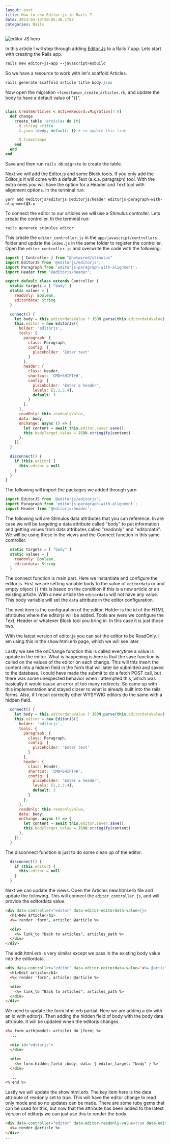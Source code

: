 ```yaml
---
layout: post
title: How to use Editor.js in Rails 7
date: 2023-04-13T20:05:48.175Z
categories: Rails
---
```

![editor JS hero](/images/editorjs-hero.png)

In this article I will step through adding [Editor.Js](https://editorjs.io/) to a Rails 7 app. Lets start with creating the Rails app.

```ruby
rails new editor-js-app --javascript=esbuild
```

So we have a resource to work with let's scaffold Articles.

```ruby
rails generate scaffold article title body:json
```

Now open the migration `<timestamp>_create_articles.rb`, and update the body to have a default value of "{}".

```ruby

class CreateArticles < ActiveRecord::Migration[7.0]
  def change
    create_table :articles do |t|
      t.string :title
      t.json :body, default: {} # <= update this line

      t.timestamps
    end
  end
end

```

Save and then run `rails db:migrate` to create the table.

Next we will add the Editor.js and some Block tools. If you only add the Editor.js it will come with a default Text (a.k.a. paragraph) tool. With the extra ones you will have the option for a Header and Text tool with alignment options. In the terminal run:

```
yarn add @editorjs/editorjs @editorjs/header editorjs-paragraph-with-alignment@3.x
```

To connect the editor to our articles we will use a Stimulus controller. Lets create the controller. In the terminal run:

```
rails generate stimulus editor
```

This create the `editor_controller.js` in the `app/javascript/controllers` folder and update the `index.js` in the same folder to register the controller. Open the `editor_controller.js` and overwrite the code with the following:

```javascript
import { Controller } from "@hotwired/stimulus"
import EditorJS from '@editorjs/editorjs';
import Paragraph from 'editorjs-paragraph-with-alignment';
import Header from '@editorjs/header';

export default class extends Controller {
  static targets = [ "body" ]
  static values = { 
    readonly: Boolean,
    editordata: String 
  }

  connect() {
    let body = this.editordataValue ? JSON.parse(this.editordataValue) : {}
    this.editor = new EditorJS({
      holder: 'editorjs',
      tools: {
        paragraph: { 
          class: Paragraph,
          config: {
            placeholder: 'Enter text'
          }
        },
        header: {
          class: Header,
          shortcut: 'CMD+SHIFT+H',
          config: {
            placeholder: 'Enter a header',
            levels: [1,2,3,4],
            default: 3
          }
        },
      },
      readOnly: this.readonlyValue,
      data: body,
      onChange: async () => {
        let content = await this.editor.saver.save();
        this.bodyTarget.value = JSON.stringify(content)
      },
    });
  }

  disconnect() {
    if (this.editor) {
      this.editor = null
    }
  }
}

```

The following will import the packages we added through yarn

```javascript
import EditorJS from '@editorjs/editorjs';
import Paragraph from 'editorjs-paragraph-with-alignment';
import Header from '@editorjs/header';
```

The following will are Stimulus data attributes that you can reference. In are case we will be targeting a data attribute called "body" to put information and getting values from data attributes called "readonly" and "editordata". We will be using these in the views and the Connect function in this same controller.

```javascript
  static targets = [ "body" ]
  static values = { 
    readonly: Boolean,
    editordata: String 
  }
```

The connect function is main part. Here we instantiate and configure the editor.js. First we are setting variable body to the value of `editordata` or and empty object `{}` this is based on the condition if this is a new article or an existing article. With a new article the `editordata` will not have any value. This body variable will set the `data` attribute in the editor configuration. 

The next item is the configuration of the editor. Holder is the id of the HTML attributes where the editorjs will be added. Tools are were we configure the Text, Header or whatever Block tool you bring in. In this case it is just those two. 

With the latest version of editor.js you can set the editor to be ReadOnly. I am using this in the show.html.erb page, which we will see later.

Lastly we see the onChange function this is called everytime a value is update in the editor. What is happening is here is that the save function is called on the values of the editor on each change. This will this insert the content into a hidden field in the form that will later be submitted and saved to the database. I could have made the submit to do a fetch POST call, but there was some unexpected behavior when I attempted this, which was basically it would cause an error of too many redirects. So came up with this implementation and stayed closer to what is already built into the rails forms. Also, if I recall correctly other WYSYWIG editors do the same with a hidden field.

```javascript
  connect() {
    let body = this.editordataValue ? JSON.parse(this.editordataValue) : {}
    this.editor = new EditorJS({
      holder: 'editorjs',
      tools: {
        paragraph: { 
          class: Paragraph,
          config: {
            placeholder: 'Enter text'
          }
        },
        header: {
          class: Header,
          shortcut: 'CMD+SHIFT+H',
          config: {
            placeholder: 'Enter a header',
            levels: [1,2,3,4],
            default: 3
          }
        },
      },
      readOnly: this.readonlyValue,
      data: body,
      onChange: async () => {
        let content = await this.editor.saver.save();
        this.bodyTarget.value = JSON.stringify(content)
      },
    });
  }
```

The disconnect function is just to do some clean up of the editor.

```javascript
  disconnect() {
    if (this.editor) {
      this.editor = null
    }
  }
```

Next we can update the views. Open the Articles new.html.erb file and update the following. This will connect the `editor_controller.js`, and will provide the editordata value.

```html
<div data-controller="editor" data-editor-editordata-value={}>
  <h1>New article</h1>
  <%= render 'form', article: @article %>

  <div>
    <%= link_to "Back to articles", articles_path %>
  </div>
</div>

```

The edit.html.erb is very similar except we pass in the existing body value into the editordata.

```html
<div data-controller="editor" data-editor-editordata-value="<%= @article.body %>" data-editor-id-value="<%= @article.id %>">
  <h1>Edit article</h1>
  <%= render 'form', article: @article %>

  <div>
    <%= link_to "Back to articles", articles_path %>
  </div>
</div>
```

We need to update the form.html.erb partial. Here we are adding a div with an id with editorjs. Then adding the hidden field of body with the body data attribute. It will be updated when the editorjs changes.

```html
<%= form_with(model: article) do |form| %>
  ...

  <div id="editorjs">
  </div>

  <div>
    <%= form.hidden_field :body, data: { editor_target: "body" } %>
  </div>

  ...
<% end %>

```

Lastly we will update the show.html.erb. The key item here is the data attribute of readonly set to true. This will have the editor change to read only mode and so no updates can be made. There are some ruby gems that can be used for this, but now that the attribute has been added to the latest version of editorjs we can just use this to render the body.

```html
<div data-controller="editor" data-editor-readonly-value=true data-editor-editordata-value="<%= @article.body %>">
  <%= render @article %>
</div>
...
```






